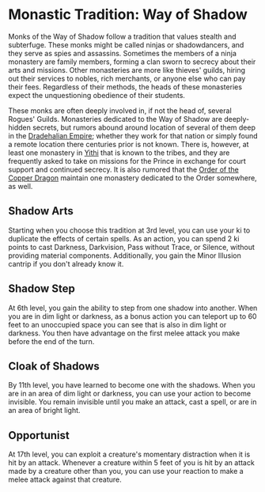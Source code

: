 # Monastic Tradition: Way of Shadow
Monks of the Way of Shadow follow a tradition that values stealth and subterfuge. These monks might be called ninjas or shadowdancers, and they serve as spies and assassins. Sometimes the members of a ninja monastery are family members, forming a clan sworn to secrecy about their arts and missions. Other monasteries are more like thieves' guilds, hiring out their services to nobles, rich merchants, or anyone else who can pay their fees. Regardless of their methods, the heads of these monasteries expect the unquestioning obedience of their students.

These monks are often deeply involved in, if not the head of, several Rogues' Guilds. Monasteries dedicated to the Way of Shadow are deeply-hidden secrets, but rumors abound around location of several of them deep in the [Dradehalian Empire](../../Nations/Dradehalia.md); whether they work for that nation or simply found a remote location there centuries prior is not known. There is, however, at least one monastery in [Yithi](../../Nations/Yithi.md) that is known to the tribes, and they are frequently asked to take on missions for the Prince in exchange for court support and continued secrecy. It is also rumored that the [Order of the Copper Dragon](../../Organizations/DraconicOrder/Copper.md) maintain one monastery dedicated to the Order somewhere, as well.

## Shadow Arts
Starting when you choose this tradition at 3rd level, you can use your ki to duplicate the effects of certain spells. As an action, you can spend 2 ki points to cast Darkness, Darkvision, Pass without Trace, or Silence, without providing material components. Additionally, you gain the Minor Illusion cantrip if you don't already know it.

## Shadow Step
At 6th level, you gain the ability to step from one shadow into another. When you are in dim light or darkness, as a bonus action you can teleport up to 60 feet to an unoccupied space you can see that is also in dim light or darkness. You then have advantage on the first melee attack you make before the end of the turn.

## Cloak of Shadows
By 11th level, you have learned to become one with the shadows. When you are in an area of dim light or darkness, you can use your action to become invisible. You remain invisible until you make an attack, cast a spell, or are in an area of bright light.

## Opportunist
At 17th level, you can exploit a creature's momentary distraction when it is hit by an attack. Whenever a creature within 5 feet of you is hit by an attack made by a creature other than you, you can use your reaction to make a melee attack against that creature.
